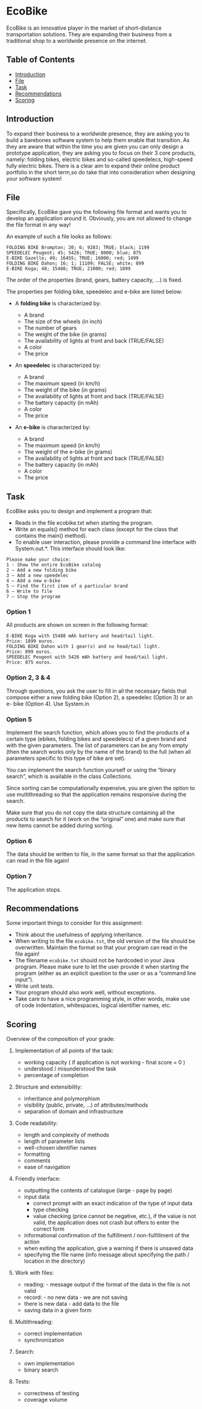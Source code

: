 # EcoBike

EcoBike is an innovative player in the market of short-distance transportation solutions. They
are expanding their business from a traditional shop to a worldwide presence on the internet.

## Table of Contents

* [Introduction](#Introduction)
* [File](#File)
* [Task](#Task)
* [Recommendations](#Recommendations)
* [Scoring](#Scoring)

## Introduction

To expand their business to a worldwide presence, they are asking you 
to build a barebones software system to help them enable that transition. As they are aware that 
within the time you are given you can only design a prototype application, they are asking you
to focus on their 3 core products, namely: folding bikes, electric bikes and so-called
speedelecs, high-speed fully electric bikes. There is a clear aim to expand their
online product portfolio in the short term,so do take that into consideration when designing
your software system!

## File

Specifically, EcoBike gave you the following file format and wants you to develop an
application around it. Obviously, you are not allowed to change the file format in any way!

An example of such a file looks as follows:

````
FOLDING BIKE Brompton; 20; 6; 9283; TRUE; black; 1199
SPEEDELEC Peugeot; 45; 5426; TRUE; 8000; blue; 875
E-BIKE Gazelle; 49; 16455; TRUE; 16000; red; 1499
FOLDING BIKE Dahon; 16; 1; 11109; FALSE; white; 899
E-BIKE Koga; 48; 15488; TRUE; 21000; red; 1899 
````

The order of the properties (brand, gears, battery capacity, ...) is fixed. 

The properties per folding bike, speedelec and e-bike are listed below: 

* A **folding bike** is characterized by:
  * A brand
  * The size of the wheels (in inch)
  * The number of gears
  * The weight of the bike (in grams)
  * The availability of lights at front and back (TRUE/FALSE)
  * A color
  * The price
  
* An **speedelec** is characterized by:
  * A brand
  * The maximum speed (in km/h)
  * The weight of the bike (in grams)
  * The availability of lights at front and back (TRUE/FALSE)
  * The battery capacity (in mAh)
  * A color
  * The price
 
* An **e-bike** is characterized by: 
  * A brand
  * The maximum speed (in km/h)
  * The weight of the e-bike (in grams)
  * The availability of lights at front and back (TRUE/FALSE)
  * The battery capacity (in mAh)
  * A color
  * The price
  
## Task

EcoBike asks you to design and implement a program that:
* Reads in the file ecobike.txt when starting the program.
* Write an equals() method for each class (except for the class that contains the main() method).
* To enable user interaction, please provide a command line interface with System.out.*.
This interface should look like:

````
Please make your choice:
1 - Show the entire EcoBike catalog
2 – Add a new folding bike
3 – Add a new speedelec
4 – Add a new e-bike
5 – Find the first item of a particular brand
6 – Write to file
7 – Stop the program 
````

### Option 1

All products are shown on screen in the following format: 

````
E-BIKE Koga with 15488 mAh battery and head/tail light. 
Price: 1899 euros.
FOLDING BIKE Dahon with 1 gear(s) and no head/tail light.
Price: 899 euros.
SPEEDELEC Peugeot with 5426 mAh battery and head/tail light.
Price: 875 euros. 
````

### Option 2, 3 & 4

Through questions, you ask the user to fill in all the necessary fields that compose either a
new folding bike (Option 2), a speedelec (Option 3) or an e- bike (Option 4). Use System.in

### Option 5

Implement the search function, which allows you to find the products of a certain type (ebikes, folding bikes and speedelecs) of a given brand and with the given parameters. The list of
parameters can be any from empty (then the search works only by the name of the brand) to the full
(when all parameters specific to this type of bike are set).

You can implement the search function yourself or using the “binary search”, which is
available in the class Collections.

Since sorting can be computationally expensive, you are given the option to use
multithreading so that the application remains responsive during the search.

Make sure that you do not copy the data structure containing all the products to search for it
(work on the “original” one) and make sure that new items cannot be added during sorting.

### Option 6

The data should be written to file, in the same format so that the application
can read in the file again!

### Option 7

The application stops.

## Recommendations

Some important things to consider for this assignment:

* Think about the usefulness of applying inheritance.
* When writing to the file `ecobike.txt`, the old version of the file should be overwritten. Maintain
the format so that your program can read in the file again!
* The filename `ecobike.txt` should not be hardcoded in your Java program. Please make sure to let
the user provide it when starting the program (either as an explicit question to the user or as a
“command line input”).
* Write unit tests.
* Your program should also work well, without exceptions.
* Take care to have a nice programming style, in other words, make use of code indentation,
whitespaces, logical identifier names, etc.

## Scoring

Overview of the composition of your grade:

1. Implementation of all points of the task:
   * working capacity ( if application is not working - final score = 0 )
   * understood / misunderstood the task
   * percentage of completion
  
2. Structure and extensibility:
   * inheritance and polymorphism
   * visibility (public, private, …) of attributes/methods
   * separation of domain and infrastructure
3. Code readability:
   * length and complexity of methods
   * length of parameter lists
   * well-chosen identifier names
   * formatting
   * comments
   * ease of navigation
4. Friendly interface:
   * outputting the contents of catalogue (large - page by page)
   * input data:
      * correct prompt with an exact indication of the type of input data
      * type checking
      * value checking (price cannot be negative, etc.), if the value is not valid, the
        application does not crash but offers to enter the correct form
   * informational confirmation of the fulfillment / non-fulfillment of the action
   * when exiting the application, give a warning if there is unsaved data
   * specifying the file name (info message about specifying the path / location in the directory)
5. Work with files:
   * reading: - message output if the format of the data in the file is not valid
   * record: - no new data - we are not saving
   * there is new data - add data to the file
   * saving data in a given form
6. Multithreading:
   * correct implementation
   * synchronization
7. Search:
   * own implementation
   * binary search
8. Tests:
   * correctness of testing
   * coverage volume
